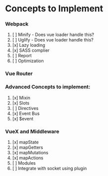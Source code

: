 # Concepts to Implement

### Webpack
1. [ ] Minify - Does vue loader handle this?
2. [ ] Uglify - Does vue loader handle this?
3. [x] Lazy loading
4. [x] SASS complier
5. [ ] Report
6. [ ] Optimization

### Vue Router

### Advanced Concepts to implement:
1. [x] Mixin
2. [x] Slots
3. [ ] Directives
4. [x] Event Bus
5. [x] $event

### VueX and Middleware
1. [x] mapState
2. [x] mapGetters
3. [x] mapMutations
4. [x] mapActions
5. [ ] Modules
6. [ ] Integrate with socket using plugin
